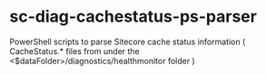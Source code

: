 # sc-diag-cachestatus-ps-parser
PowerShell scripts to parse Sitecore cache status information ( CacheStatus.* files from under the &lt;$dataFolder>/diagnostics/healthmonitor folder )
